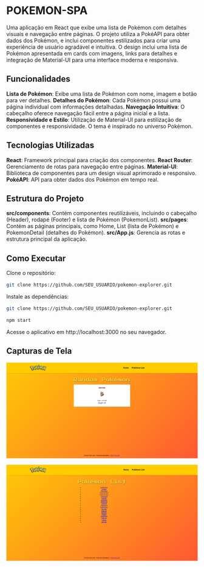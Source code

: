 # POKEMON-SPA
 
Uma aplicação em React que exibe uma lista de Pokémon com detalhes visuais e navegação entre páginas. O projeto utiliza a PokéAPI para obter dados dos Pokémon, e inclui componentes estilizados para criar uma experiência de usuário agradável e intuitiva. O design inclui uma lista de Pokémon apresentada em cards com imagens, links para detalhes e integração de Material-UI para uma interface moderna e responsiva.

## Funcionalidades
**Lista de Pokémon**: Exibe uma lista de Pokémon com nome, imagem e botão para ver detalhes.
**Detalhes do Pokémon**: Cada Pokémon possui uma página individual com informações detalhadas.
**Navegação Intuitiva**: O cabeçalho oferece navegação fácil entre a página inicial e a lista.
**Responsividade e Estilo**: Utilização de Material-UI para estilização de componentes e responsividade. O tema é inspirado no universo Pokémon.

## Tecnologias Utilizadas
**React**: Framework principal para criação dos componentes.
**React Router**: Gerenciamento de rotas para navegação entre páginas.
**Material-UI**: Biblioteca de componentes para um design visual aprimorado e responsivo.
**PokéAPI**: API para obter dados dos Pokémon em tempo real.

## Estrutura do Projeto
**src/components**: Contém componentes reutilizáveis, incluindo o cabeçalho (Header), rodapé (Footer) e lista de Pokémon (PokemonList).
**src/pages**: Contém as páginas principais, como Home, List (lista de Pokémon) e PokemonDetail (detalhes do Pokémon).
**src/App.js**: Gerencia as rotas e estrutura principal da aplicação.


## Como Executar
Clone o repositório:

```bash
git clone https://github.com/SEU_USUARIO/pokemon-explorer.git 
```
Instale as dependências:

```bash 
git clone https://github.com/SEU_USUARIO/pokemon-explorer.git 
```
```bash
npm start
```
Acesse o aplicativo em http://localhost:3000 no seu navegador. 



## Capturas de Tela

![Página inicial do aplicativo](https://github.com/AnaLimaBR/pokemon-spa/blob/main/src/images/v2%20home.png?raw=true)

![Lista de pokemóns](https://github.com/AnaLimaBR/pokemon-spa/blob/main/src/images/list%20v2.png?raw=true)


